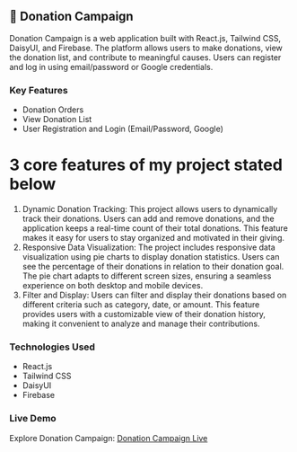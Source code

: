 ## 🤲 Donation Campaign

Donation Campaign is a web application built with React.js, Tailwind CSS, DaisyUI, and Firebase. The platform allows users to make donations, view the donation list, and contribute to meaningful causes. Users can register and log in using email/password or Google credentials.

### Key Features
- Donation Orders
- View Donation List
- User Registration and Login (Email/Password, Google)

<h1>3 core features of my project stated below</h1>
<ol>
  <li>
    Dynamic Donation Tracking: This project allows users to dynamically track their donations. Users can add and remove donations, and the application keeps a real-time count of their total donations. This feature makes it easy for users to stay organized and motivated in their giving.
  </li>
  <li>
    Responsive Data Visualization: The project includes responsive data visualization using pie charts to display donation statistics. Users can see the percentage of their donations in relation to their donation goal. The pie chart adapts to different screen sizes, ensuring a seamless experience on both desktop and mobile devices.
  </li>
  <li>
    Filter and Display: Users can filter and display their donations based on different criteria such as category, date, or amount. This feature provides users with a customizable view of their donation history, making it convenient to analyze and manage their contributions.
  </li>
</ol>

### Technologies Used
- React.js
- Tailwind CSS
- DaisyUI
- Firebase

### Live Demo
Explore Donation Campaign: [Donation Campaign Live](https://65142e7f8d9e3b201e58418c--magenta-taffy-10676c.netlify.app/)
